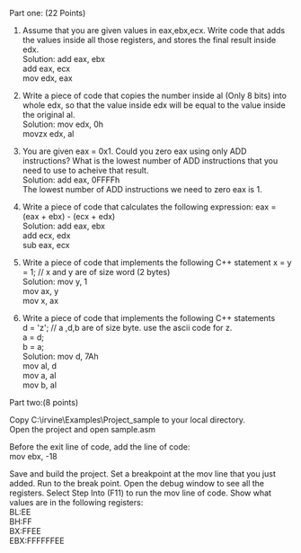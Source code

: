 Part one: (22 Points)

1. Assume that you are given values in eax,ebx,ecx. Write code that adds the values inside all those registers, and stores the final result inside edx.  
Solution: add eax, ebx  
	  add eax, ecx  
	  mov edx, eax  

2. Write a piece of code that copies the number inside al (Only 8 bits) into whole edx, so that the value inside edx will be equal to the value inside the original al.  
Solution: mov edx, 0h  
	  movzx edx, al  


3. You are given eax = 0x1. Could you zero eax using only ADD instructions? What is the lowest number of ADD instructions that you need to use to acheive that result.  
Solution: add eax, 0FFFFh  
    	  The lowest number of ADD instructions we need to zero eax is 1.  


4. Write a piece of code that calculates the following expression: eax = (eax + ebx) - (ecx + edx)  
Solution: add eax, ebx  
	  add ecx, edx  
	  sub eax, ecx  


5. Write a piece of code that implements the following C++ statement x = y = 1; // x and y are of size word (2 bytes)  
Solution: mov y, 1  
	  mov ax, y  
	  mov x, ax  


6. Write a piece of code that implements the following C++ statements  
d = 'z'; // a ,d,b are of size byte. use the ascii code for z.  
a = d;  
b = a;  
Solution: mov d, 7Ah  
	  mov al, d  
	  mov a, al  
	  mov b, al  

Part two:(8 points)

Copy C:\irvine\Examples\Project_sample to your local directory.  
Open the project and open sample.asm  
  
Before the exit line of code, add the line of code:  
mov ebx, -18  

Save and build the project. Set a breakpoint at the mov line that you just added. Run to the break point. Open the debug window to see all the registers. Select Step Into (F11) to run the mov line of code. Show what values are in the following registers:  
BL:EE  
BH:FF  
BX:FFEE  
EBX:FFFFFFEE  


 
